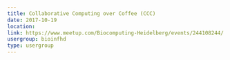 ```yaml
---
title: Collaborative Computing over Coffee (CCC)
date: 2017-10-19
location: 
link: https://www.meetup.com/Biocomputing-Heidelberg/events/244108244/
usergroup: bioinfhd
type: usergroup
---
```

